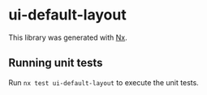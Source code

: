 # ui-default-layout

This library was generated with [Nx](https://nx.dev).

## Running unit tests

Run `nx test ui-default-layout` to execute the unit tests.
